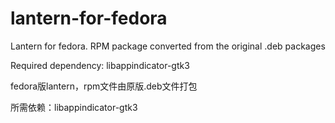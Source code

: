 # lantern-for-fedora
Lantern for fedora. RPM package converted from the original .deb packages

Required dependency: libappindicator-gtk3

fedora版lantern，rpm文件由原版.deb文件打包

所需依赖：libappindicator-gtk3
